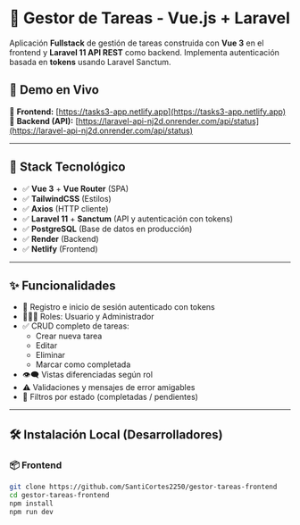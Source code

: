 # 📝 Gestor de Tareas - Vue.js + Laravel

Aplicación **Fullstack** de gestión de tareas construida con **Vue 3** en el frontend y **Laravel 11 API REST** como backend. Implementa autenticación basada en **tokens** usando Laravel Sanctum.

## 🚀 Demo en Vivo

🔗 **Frontend:** [https://tasks3-app.netlify.app](https://tasks3-app.netlify.app)  
🔗 **Backend (API):** [https://laravel-api-nj2d.onrender.com/api/status](https://laravel-api-nj2d.onrender.com/api/status)

---

## 🧱 Stack Tecnológico

- ✅ **Vue 3** + **Vue Router** (SPA)
- ✅ **TailwindCSS** (Estilos)
- ✅ **Axios** (HTTP cliente)
- ✅ **Laravel 11** + **Sanctum** (API y autenticación con tokens)
- ✅ **PostgreSQL** (Base de datos en producción)
- ✅ **Render** (Backend)
- ✅ **Netlify** (Frontend)

---

## ✨ Funcionalidades

- 🔐 Registro e inicio de sesión autenticado con tokens
- 🧑‍🤝‍🧑 Roles: Usuario y Administrador
- ✅ CRUD completo de tareas:
  - Crear nueva tarea
  - Editar
  - Eliminar
  - Marcar como completada
- 👁️‍🗨️ Vistas diferenciadas según rol
- ⚠️ Validaciones y mensajes de error amigables
- 🔎 Filtros por estado (completadas / pendientes)

---

## 🛠️ Instalación Local (Desarrolladores)

### 📦 Frontend

```bash
git clone https://github.com/SantiCortes2250/gestor-tareas-frontend
cd gestor-tareas-frontend
npm install
npm run dev
